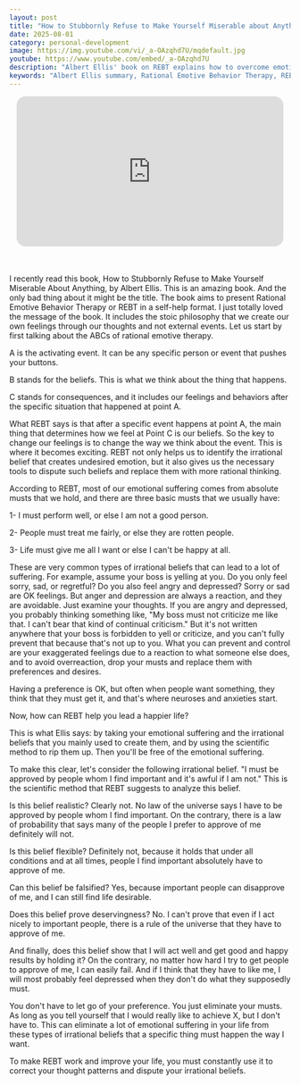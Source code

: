 ```yaml
---
layout: post
title: "How to Stubbornly Refuse to Make Yourself Miserable about Anything Book Summary"
date: 2025-08-01
category: personal-development
image: https://img.youtube.com/vi/_a-OAzqhd7U/mqdefault.jpg
youtube: https://www.youtube.com/embed/_a-OAzqhd7U
description: "Albert Ellis' book on REBT explains how to overcome emotional suffering by challenging irrational beliefs and changing your thought patterns."
keywords: "Albert Ellis summary, Rational Emotive Behavior Therapy, REBT, emotional suffering, irrational beliefs, self-help psychology, book summary, mindset change"
---
```


<div style="display: flex; justify-content: center; margin-bottom: 20px;">
  <div style="aspect-ratio: 16 / 9; width: 95%; max-width: 700px; position: relative;">
    <iframe 
      src="https://www.youtube.com/embed/_a-OAzqhd7U"
      title="YouTube video player"
      allowfullscreen
      frameborder="0"
      style="position: absolute; inset: 0; width: 100%; height: 100%; border-radius: 16px;">
    </iframe>
  </div>
</div>

<div style="height: 15px;"></div>
<!-- ..................................................................... -->

I recently read this book, How to Stubbornly Refuse to Make Yourself Miserable About Anything, by Albert Ellis. This is an amazing book. And the only bad thing about it might be the title. The book aims to present Rational Emotive Behavior Therapy or REBT in a self-help format. I just totally loved the message of the book. It includes the stoic philosophy that we create our own feelings through our thoughts and not external events. Let us start by first talking about the ABCs of rational emotive therapy.


A is the activating event. It can be any specific person or event that pushes your buttons.

B stands for the beliefs. This is what we think about the thing that happens.

C stands for consequences, and it includes our feelings and behaviors after the specific situation that happened at point A.


What REBT says is that after a specific event happens at point A, the main thing that determines how we feel at Point C is our beliefs. So the key to change our feelings is to change the way we think about the event. This is where it becomes exciting. REBT not only helps us to identify the irrational belief that creates undesired emotion, but it also gives us the necessary tools to dispute such beliefs and replace them with more rational thinking. 


According to REBT, most of our emotional suffering comes from absolute musts that we hold, and there are three basic musts that we usually have:

1- I must perform well, or else I am not a good person.

2- People must treat me fairly, or else they are rotten people.

3- Life must give me all I want or else I can't be happy at all.


These are very common types of irrational beliefs that can lead to a lot of suffering. For example, assume your boss is yelling at you. Do you only feel sorry, sad, or regretful? Do you also feel angry and depressed? Sorry or sad are OK feelings. But anger and depression are always a reaction, and they are avoidable. Just examine your thoughts. If you are angry and depressed, you probably thinking something like, "My boss must not criticize me like that. I can't bear that kind of continual criticism." But it's not written anywhere that your boss is forbidden to yell or criticize, and you can't fully prevent that because that's not up to you. What you can prevent and control are your exaggerated feelings due to a reaction to what someone else does, and to avoid overreaction, drop your musts and replace them with preferences and desires.


Having a preference is OK, but often when people want something, they think that they must get it, and that's where neuroses and anxieties start.


Now, how can REBT help you lead a happier life?


This is what Ellis says: by taking your emotional suffering and the irrational beliefs that you mainly used to create them, and by using the scientific method to rip them up. Then you'll be free of the emotional suffering. 


To make this clear, let's consider the following irrational belief. "I must be approved by people whom I find important and it's awful if I am not." This is the scientific method that REBT suggests to analyze this belief.


Is this belief realistic? Clearly not. No law of the universe says I have to be approved by people whom I find important. On the contrary, there is a law of probability that says many of the people I prefer to approve of me definitely will not. 


Is this belief flexible? Definitely not, because it holds that under all conditions and at all times, people I find important absolutely have to approve of me.


Can this belief be falsified? Yes, because important people can disapprove of me, and I can still find life desirable.


Does this belief prove deservingness? No. I can't prove that even if I act nicely to important people, there is a rule of the universe that they have to approve of me. 


And finally, does this belief show that I will act well and get good and happy results by holding it? On the contrary, no matter how hard I try to get people to approve of me, I can easily fail. And if I think that they have to like me, I will most probably feel depressed when they don't do what they supposedly must.


You don't have to let go of your preference. You just eliminate your musts. As long as you tell yourself that I would really like to achieve X, but I don't have to. This can eliminate a lot of emotional suffering in your life from these types of irrational beliefs that a specific thing must happen the way I want.


To make REBT work and improve your life, you must constantly use it to correct your thought patterns and dispute your irrational beliefs.
